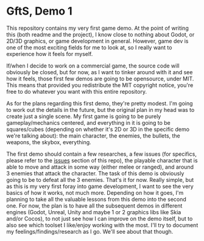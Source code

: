 # GftS, Demo 1

This repository contains my very first game demo. At the point of writing this (both readme and the project), I know close to nothing about Godot, or 2D/3D graphics, or game development in general. However, game dev is one of the most exciting fields for me to look at, so I really want to experience how it feels for myself.

If/when I decide to work on a commercial game, the source code will obviously be closed, but for now, as I want to tinker around with it and see how it feels, those first few demos are going to be opensource, under MIT. This means that provided you redistribute the MIT copyright notice, you're free to do whatever you want with this entire repository.

As for the plans regarding this first demo, they're pretty modest. I'm going to work out the details in the future, but the original plan in my head was to create just a single scene. My first game is going to be purely gameplay/mechanics centered, and everything in it is going to be squares/cubes (depending on whether it's 2D or 3D in the specific demo we're talking about): the main character, the enemies, the bullets, the weapons, the skybox, everything.

The first demo should contain a few researches, a few issues (for specifics, please refer to the [issues](https://github.com/Oleksii-Kshenskyi/gfts_g2d1/issues) section of this repo), the playable character that is able to move and attack in some way (either melee or ranged), and around 3 enemies that attack the character. The task of this demo is obviously going to be to defeat all the 3 enemies. That's it for now. Really simple, but as this is my very first foray into game development, I want to see the very basics of how it works, not much more. Depending on how it goes, I'm planning to take all the valuable lessons from this demo into the second one. For now, the plan is to have all the subsequent demos in different engines (Godot, Unreal, Unity and maybe 1 or 2 graphics libs like Skia and/or Cocos), to not just see how I can improve on the demo itself, but to also see which toolset I like/enjoy working with the most. I'll try to document my feelings/findings/research as I go. We'll see about that though.